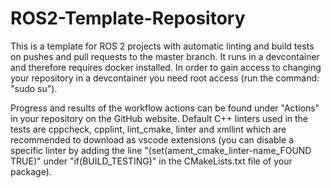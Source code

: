 # ROS2-Template-Repository

This is a template for ROS 2 projects with automatic linting and build tests on pushes and pull requests to the master branch. It runs in a devcontainer and therefore requires docker installed. In order to gain access to changing your repository in a devcontainer you need root access (run the command: "sudo su"). 

Progress and results of the workflow actions can be found under "Actions" in your repository on the GitHub website. Default C++ linters used in the tests are cppcheck, cpplint, lint_cmake, linter and xmllint which are recommended to download as vscode extensions (you can disable a specific linter by adding the line "(set(ament_cmake_linter-name_FOUND TRUE)" under "if(BUILD_TESTING)" in the CMakeLists.txt file of your package).
